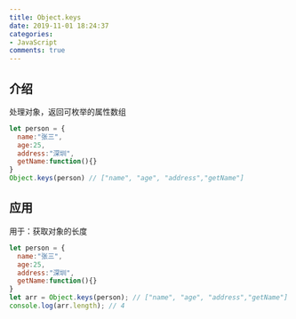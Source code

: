 ```yaml
---
title: Object.keys
date: 2019-11-01 18:24:37
categories:
- JavaScript
comments: true
---
```


## 介绍

处理对象，返回可枚举的属性数组

```js
let person = {
  name:"张三",
  age:25,
  address:"深圳",
  getName:function(){}
}
Object.keys(person) // ["name", "age", "address","getName"]
```

<!-- more --> 

## 应用

用于：获取对象的长度

```js
let person = {
  name:"张三",
  age:25,
  address:"深圳",
  getName:function(){}
}
let arr = Object.keys(person); // ["name", "age", "address","getName"]
console.log(arr.length); // 4
```

